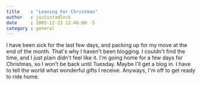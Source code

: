 ```yaml
---
title    : "Leaving For Christmas"
author   : justintadlock
date     : 2005-12-23 12:46:00 -5
category : general
---
```


I have been sick for the last few days, and packing up for my move at the end of the month.  That's why I haven't been blogging.  I couldn't find the time, and I just plain didn't feel like it.  I'm going home for a few days for Christmas, so I won't be back until Tuesday.  Maybe I'll get a blog in.  I have to tell the world what wonderful gifts I receive.  Anyways, I'm off to get ready to ride home.
